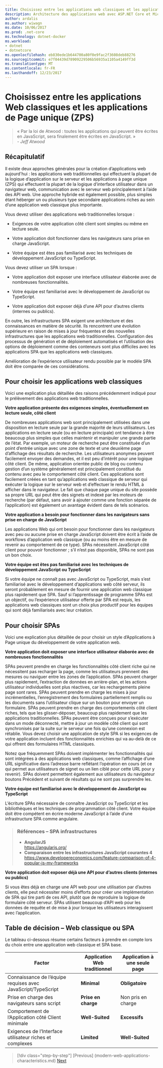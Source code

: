 ```yaml
---
title: Choisissez entre les applications web classiques et les applications de page unique
description: Architecture des applications web avec ASP.NET Core et Microsoft Azure
author: ardalis
ms.author: wiwagn
ms.date: 10/06/2017
ms.prod: .net-core
ms.technology: dotnet-docker
ms.workload:
- dotnet
- dotnetcore
ms.openlocfilehash: eb830ede1b644700a80f0e9fac2f3608deb88276
ms.sourcegitcommit: e7f04439d78909229506b56935a1105a4149ff3d
ms.translationtype: MT
ms.contentlocale: fr-FR
ms.lasthandoff: 12/23/2017
---
```

# <a name="choose-between-traditional-web-apps-and-single-page-apps-spas"></a>Choisissez entre les applications Web classiques et les applications de Page unique (ZPS)

> « Par la loi de Atwood : toutes les applications qui peuvent être écrites en JavaScript, sera finalement être écrites en JavaScript. »  
> _\- Jeff Atwood_

## <a name="summary"></a>Récapitulatif

Il existe deux approches générales pour la création d’applications web aujourd'hui : les applications web traditionnelles qui effectuent la plupart de la logique d’application sur le serveur et les applications à page unique (ZPS) qui effectuent la plupart de la logique d’interface utilisateur dans un navigateur web, communication avec le serveur web principalement à l’aide des API web. Une approche hybride est également possible, plus simples étant héberger un ou plusieurs type secondaire applications riches au sein d’une application web classique plus importante.

Vous devez utiliser des applications web traditionnelles lorsque :

-   Exigences de votre application côté client sont simples ou même en lecture seule.

-   Votre application doit fonctionner dans les navigateurs sans prise en charge JavaScript.

-   Votre équipe est êtes pas familiarisé avec les techniques de développement JavaScript ou TypeScript.

Vous devez utiliser un SPA lorsque :

-   Votre application doit exposer une interface utilisateur élaborée avec de nombreuses fonctionnalités.

-   Votre équipe est familiarisé avec le développement de JavaScript ou TypeScript.

-   Votre application doit exposer déjà d’une API pour d’autres clients (internes ou publics).

En outre, les infrastructures SPA exigent une architecture et des connaissances en matière de sécurité. Ils rencontrent une évolution supérieure en raison de mises à jour fréquentes et des nouvelles infrastructures que les applications web traditionnelles. Configuration des processus de génération et de déploiement automatisés et l’utilisation des options de déploiement comme des conteneurs sont plus difficiles avec les applications SPA que les applications web classiques.

Amélioration de l’expérience utilisateur rendu possible par le modèle SPA doit être comparée de ces considérations.

## <a name="when-to-choose-traditional-web-apps"></a>Pour choisir les applications web classiques

Voici une explication plus détaillée des raisons précédemment indiqué pour le prélèvement des applications web traditionnelles.

**Votre application présente des exigences simples, éventuellement en lecture seule, côté client**

De nombreuses applications web sont principalement utilisées dans une disposition en lecture seule par la grande majorité de leurs utilisateurs. Les applications en lecture seule (ou en lecture principale) ont tendance à être beaucoup plus simples que celles maintenir et manipuler une grande partie de l’état. Par exemple, un moteur de recherche peut être constituée d’un point d’entrée unique avec une zone de texte et une deuxième page d’affichage des résultats de recherche. Les utilisateurs anonymes peuvent facilement envoyer des demandes, et il est peu d’intérêt pour une logique côté client. De même, application orientée public de blog ou contenu gestion d’un système généralement est principalement constitué du contenu avec peu le comportement côté client. Ces applications sont facilement créées en tant qu’applications web classique de serveur qui exécuter la logique sur le serveur web et d’effectuer le rendu HTML à afficher dans le navigateur. Le fait que chaque page unique du site possède sa propre URL qui peut être des signets et indexé par les moteurs de recherche (par défaut, sans avoir à ajouter comme une fonction séparée de l’application) est également un avantage évident dans de tels scénarios.

**Votre application a besoin pour fonctionner dans les navigateurs sans prise en charge de JavaScript**

Les applications Web qui ont besoin pour fonctionner dans les navigateurs avec peu ou aucune prise en charge JavaScript doivent être écrit à l’aide de workflows d’application web classique (ou au moins être en mesure de revenir au comportement de ce type). SPAs nécessitent JavaScript côté client pour pouvoir fonctionner ; s’il n’est pas disponible, SPAs ne sont pas un bon choix.

**Votre équipe est êtes pas familiarisé avec les techniques de développement JavaScript ou TypeScript**

Si votre équipe ne connaît pas avec JavaScript ou TypeScript, mais s’est familiarisé avec le développement d’applications web côté serveur, ils seront probablement en mesure de fournir une application web classique plus rapidement que SPA. Sauf si l’apprentissage de programme SPAs est un objectif, ou l’expérience utilisateur offerte par SPA est requis, les applications web classiques sont un choix plus productif pour les équipes qui sont déjà familiarisés avec leur création.

## <a name="when-to-choose-spas"></a>Pour choisir SPAs

Voici une explication plus détaillée de pour choisir un style d’Applications à Page unique du développement de votre application web.

**Votre application doit exposer une interface utilisateur élaborée avec de nombreuses fonctionnalités**

SPAs peuvent prendre en charge les fonctionnalités côté client riche qui ne nécessitent pas recharger la page, comme les utilisateurs prennent des mesures ou naviguer entre les zones de l’application. SPAs peuvent charger plus rapidement, l’extraction de données en arrière-plan, et les actions utilisateur individuelles sont plus réactives, car les rechargements pleine page sont rares. SPAs peuvent prendre en charge les mises à jour incrémentielles, l’enregistrement des formulaires partiellement remplis ou les documents sans l’utilisateur clique sur un bouton pour envoyer un formulaire. SPAs peuvent prendre en charge des comportements côté client riches, tels que les glisser-déposer, beaucoup plus rapidement que les applications traditionnelles. SPAs peuvent être conçues pour s’exécuter dans un mode déconnecté, mettre à jour un modèle côté client qui sont synchronisés par la suite sur le serveur une fois qu’une connexion est rétablie. Vous devez choisir une application de style SPA si les exigences de votre application incluent des fonctionnalités enrichies qui va au-delà de ce qui offrent des formulaires HTML classiques.

Notez que fréquemment SPAs doivent implémenter les fonctionnalités qui sont intégrées à des applications web classiques, comme l’affichage d’une URL significative dans l’adresse barre reflétant l’opération en cours (et ce qui permet aux utilisateurs de signet ou un lien ciblé pour cette URL pour y revenir). SPAs doivent permettent également aux utilisateurs du navigateur boutons Précédent et suivant de résultats qui ne sont pas surprendre les.

**Votre équipe est familiarisé avec le développement de JavaScript ou TypeScript**

L’écriture SPAs nécessaire de connaître JavaScript ou TypeScript et les bibliothèques et les techniques de programmation côté client. Votre équipe doit être compétent en écrire moderne JavaScript à l’aide d’une infrastructure SPA comme angulaire.

> ### <a name="references--spa-frameworks"></a>Références – SPA infrastructures
> - **AngularJS**  
> <https://angularjs.org/>
> - **Comparaison entre les infrastructures JavaScript courantes 4**  
> <https://www.developereconomics.com/feature-comparison-of-4-popular-js-mv-frameworks>

**Votre application doit exposer déjà une API pour d’autres clients (internes ou publics)**

Si vous êtes déjà en charge une API web pour une utilisation par d’autres clients, elle peut nécessiter moins d’efforts pour créer une implémentation de SPA qui tire parti de ces API, plutôt que de reproduire la logique de formulaire côté serveur. SPAs utilisent beaucoup d’API web pour les données de requête et de mise à jour lorsque les utilisateurs interagissent avec l’application.

## <a name="decision-table--traditional-web-or-spa"></a>Table de décision – Web classique ou SPA

Le tableau ci-dessous résume certains facteurs à prendre en compte lors du choix entre une application web classique et SPA base.

  | **Factor** | **Application Web traditionnel** | **Application à une seule page** |
  |---|---|---|
  | Connaissance de l’équipe requises avec JavaScript/TypeScript | **Minimal** | **Obligatoire** |
  | Prise en charge des navigateurs sans script | **Prise en charge** | Non pris en charge |
  | Comportement de l’Application côté Client minimale | **Well-Suited** | **Excessifs** |
  | Exigences de l’Interface utilisateur riches et complexes | **Limited** | **Well-Suited** |

>[!div class="step-by-step"]
[Previous] (modern-web-applications-characteristics.md) [Next](architectural-principles.md)
